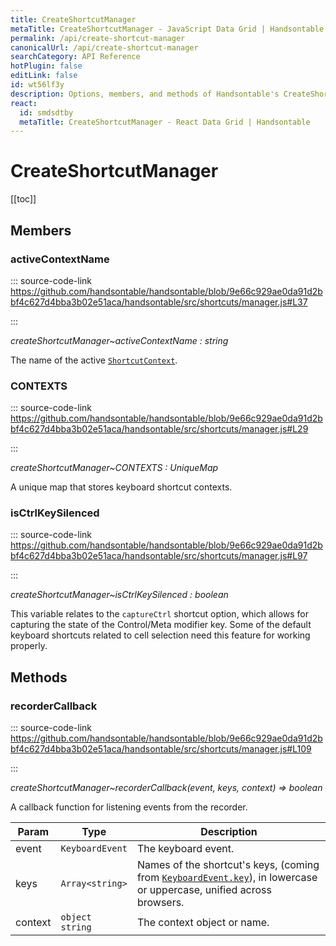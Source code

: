 ```yaml
---
title: CreateShortcutManager
metaTitle: CreateShortcutManager - JavaScript Data Grid | Handsontable
permalink: /api/create-shortcut-manager
canonicalUrl: /api/create-shortcut-manager
searchCategory: API Reference
hotPlugin: false
editLink: false
id: wt56lf3y
description: Options, members, and methods of Handsontable's CreateShortcutManager API.
react:
  id: smdsdtby
  metaTitle: CreateShortcutManager - React Data Grid | Handsontable
---
```


# CreateShortcutManager

[[toc]]
## Members

### activeContextName
  
::: source-code-link https://github.com/handsontable/handsontable/blob/9e66c929ae0da91d2bbf4c627d4bba3b02e51aca/handsontable/src/shortcuts/manager.js#L37

:::

_createShortcutManager~activeContextName : string_

The name of the active [`ShortcutContext`](@/api/shortcutContext.md).



### CONTEXTS
  
::: source-code-link https://github.com/handsontable/handsontable/blob/9e66c929ae0da91d2bbf4c627d4bba3b02e51aca/handsontable/src/shortcuts/manager.js#L29

:::

_createShortcutManager~CONTEXTS : UniqueMap_

A unique map that stores keyboard shortcut contexts.



### isCtrlKeySilenced
  
::: source-code-link https://github.com/handsontable/handsontable/blob/9e66c929ae0da91d2bbf4c627d4bba3b02e51aca/handsontable/src/shortcuts/manager.js#L97

:::

_createShortcutManager~isCtrlKeySilenced : boolean_

This variable relates to the `captureCtrl` shortcut option,
which allows for capturing the state of the Control/Meta modifier key.
Some of the default keyboard shortcuts related to cell selection need this feature for working properly.


## Methods

### recorderCallback
  
::: source-code-link https://github.com/handsontable/handsontable/blob/9e66c929ae0da91d2bbf4c627d4bba3b02e51aca/handsontable/src/shortcuts/manager.js#L109

:::

_createShortcutManager~recorderCallback(event, keys, context) ⇒ boolean_

A callback function for listening events from the recorder.


| Param | Type | Description |
| --- | --- | --- |
| event | `KeyboardEvent` | The keyboard event. |
| keys | `Array<string>` | Names of the shortcut's keys, (coming from [`KeyboardEvent.key`](https://developer.mozilla.org/en-US/docs/Web/API/KeyboardEvent/key/Key_Values)), in lowercase or uppercase, unified across browsers. |
| context | `object` <br/> `string` | The context object or name. |


